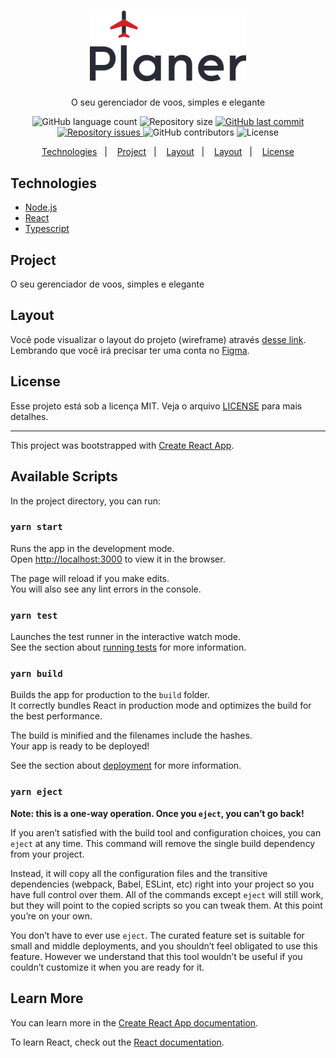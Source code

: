 <h1 align="center">
  <img alt="Planner" title="planner" src="https://github.com/alefemoreira/planer/blob/master/.github/logo.png" width="250px"/>
</h1>

<!--<h2 align="center">API</h2>-->

<p align="center">O seu gerenciador de voos, simples e elegante</p>

<p align="center">
  <img alt="GitHub language count" src="https://img.shields.io/github/languages/count/alefemoreira/sync-drive?color=blue">

  <img alt="Repository size" src="https://img.shields.io/github/repo-size/alefemoreira/sync-drive?color=blue">

  <a href="https://github.com/alefemoreira/sync-drive/commits/master">
    <img alt="GitHub last commit" src="https://img.shields.io/github/last-commit/alefemoreira/sync-drive?color=blue">
  </a>

  <a href="https://github.com/alefemoreira/sync-drive/issues">
    <img alt="Repository issues" src="https://img.shields.io/github/issues/alefemoreira/sync-drive?color=blue">
  </a>
  
  <img alt="GitHub contributors" src="https://img.shields.io/github/contributors/alefemoreira/sync-drive?color=blue">

  <img alt="License" src="https://img.shields.io/badge/license-GPL3.0-brightgreen?color=blue">
</p>

<p align="center">
  <a href="#technologies">Technologies</a>&nbsp;&nbsp;&nbsp;|&nbsp;&nbsp;&nbsp;
  <a href="#project">Project</a>&nbsp;&nbsp;&nbsp;|&nbsp;&nbsp;&nbsp;
  <a href="#layout">Layout</a>&nbsp;&nbsp;&nbsp;|&nbsp;&nbsp;&nbsp;
  <a href="#contributors">Layout</a>&nbsp;&nbsp;&nbsp;|&nbsp;&nbsp;&nbsp;
  <a href="#license">License</a>
</p>

<!--<p>
   <img alt="Frontend" src="https://raw.githubusercontent.com/alefemoreira/sync-drive/master/.github/sync-drive.png" width="100%"/>
</p>-->

## Technologies

- [Node.js](https://nodejs.org/en/)
- [React](https://reactjs.org)
- [Typescript](https://www.typescriptlang.org/)

## Project

O seu gerenciador de voos, simples e elegante

## Layout

Você pode visualizar o layout do projeto (wireframe) através [desse link](https://www.figma.com/file/AIrlESU4vPKKGJqy6EEd8r/Desafio-FAB-Tech?node-id=12%3A34). Lembrando que você irá precisar ter uma conta no [Figma](https://www.figma.com/).

## License

Esse projeto está sob a licença MIT. Veja o arquivo [LICENSE](LICENSE) para mais detalhes.

---

This project was bootstrapped with [Create React App](https://github.com/facebook/create-react-app).

## Available Scripts

In the project directory, you can run:

### `yarn start`

Runs the app in the development mode.<br />
Open [http://localhost:3000](http://localhost:3000) to view it in the browser.

The page will reload if you make edits.<br />
You will also see any lint errors in the console.

### `yarn test`

Launches the test runner in the interactive watch mode.<br />
See the section about [running tests](https://facebook.github.io/create-react-app/docs/running-tests) for more information.

### `yarn build`

Builds the app for production to the `build` folder.<br />
It correctly bundles React in production mode and optimizes the build for the best performance.

The build is minified and the filenames include the hashes.<br />
Your app is ready to be deployed!

See the section about [deployment](https://facebook.github.io/create-react-app/docs/deployment) for more information.

### `yarn eject`

**Note: this is a one-way operation. Once you `eject`, you can’t go back!**

If you aren’t satisfied with the build tool and configuration choices, you can `eject` at any time. This command will remove the single build dependency from your project.

Instead, it will copy all the configuration files and the transitive dependencies (webpack, Babel, ESLint, etc) right into your project so you have full control over them. All of the commands except `eject` will still work, but they will point to the copied scripts so you can tweak them. At this point you’re on your own.

You don’t have to ever use `eject`. The curated feature set is suitable for small and middle deployments, and you shouldn’t feel obligated to use this feature. However we understand that this tool wouldn’t be useful if you couldn’t customize it when you are ready for it.

## Learn More

You can learn more in the [Create React App documentation](https://facebook.github.io/create-react-app/docs/getting-started).

To learn React, check out the [React documentation](https://reactjs.org/).
